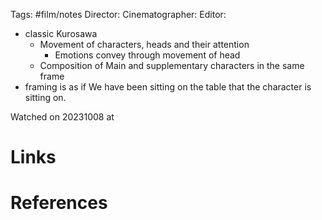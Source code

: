 Tags: #film/notes 
Director:
Cinematographer: 
Editor:

- classic Kurosawa
	- Movement of characters, heads and their attention
		- Emotions convey through movement of head
	- Composition of Main and supplementary characters in the same frame
- framing is as if We have been sitting on the table that the character is sitting on.

Watched on 20231008 at 

# Links

# References